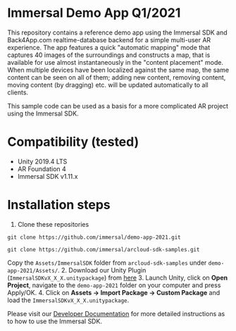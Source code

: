 # Immersal Demo App Q1/2021
This repository contains a reference demo app using the Immersal SDK and Back4App.com realtime-database backend for a simple multi-user AR experience. The app features a quick "automatic mapping" mode that captures 40 images of the surroundings and constructs a map, that is available for use almost instantaneously in the "content placement" mode. When multiple devices have been localized against the same map, the same content can be seen on all of them; adding new content, removing content, moving content (by dragging) etc. will be updated automatically to all clients.

This sample code can be used as a basis for a more complicated AR project using the Immersal SDK.

# Compatibility (tested)

- Unity 2019.4 LTS
- AR Foundation 4
- Immersal SDK v1.11.x

# Installation steps

1. Clone these repositories

```
git clone https://github.com/immersal/demo-app-2021.git
```

```
git clone https://github.com/immersal/arcloud-sdk-samples.git
```
Copy the `Assets/ImmersalSDK` folder from `arcloud-sdk-samples` under `demo-app-2021/Assets/`.
2. Download our Unity Plugin (`ImmersalSDKvX_X_X.unitypackage`) from [here](https://developers.immersal.com/)
3. Launch Unity, click on **Open Project**, navigate to the `demo-app-2021` folder on your computer and press Apply/OK.
4. Click on **Assets -> Import Package -> Custom Package** and load the `ImmersalSDKvX_X_X.unitypackage`.

Please visit our [Developer Documentation](https://developers.immersal.com/docs/ "SDK Documentation") for more detailed instructions as to how to use the Immersal SDK.
